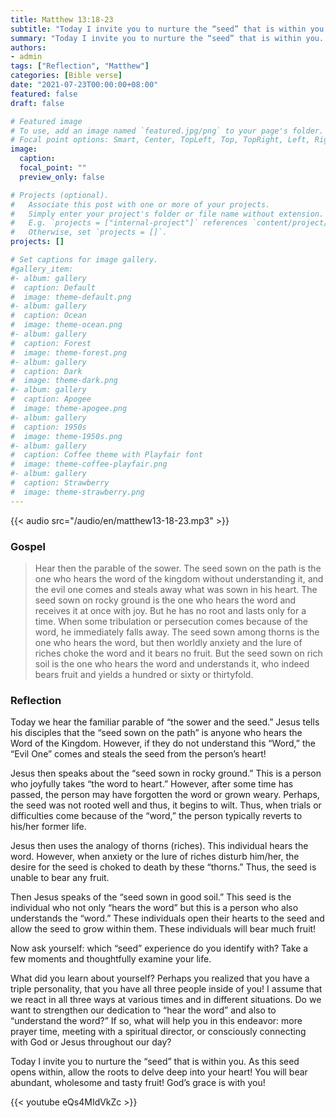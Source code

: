 ```yaml
---
title: Matthew 13:18-23
subtitle: "Today I invite you to nurture the “seed” that is within you. As this seed opens within, allow the roots to delve deep into your heart! You will bear abundant, wholesome and tasty fruit! God’s grace is with you!"
summary: "Today I invite you to nurture the “seed” that is within you. As this seed opens within, allow the roots to delve deep into your heart! You will bear abundant, wholesome and tasty fruit! God’s grace is with you!"
authors:
- admin
tags: ["Reflection", "Matthew"]
categories: [Bible verse]
date: "2021-07-23T00:00:00+08:00"
featured: false
draft: false

# Featured image
# To use, add an image named `featured.jpg/png` to your page's folder.
# Focal point options: Smart, Center, TopLeft, Top, TopRight, Left, Right, BottomLeft, Bottom, BottomRight
image:
  caption:
  focal_point: ""
  preview_only: false

# Projects (optional).
#   Associate this post with one or more of your projects.
#   Simply enter your project's folder or file name without extension.
#   E.g. `projects = ["internal-project"]` references `content/project/deep-learning/index.md`.
#   Otherwise, set `projects = []`.
projects: []

# Set captions for image gallery.
#gallery_item:
#- album: gallery
#  caption: Default
#  image: theme-default.png
#- album: gallery
#  caption: Ocean
#  image: theme-ocean.png
#- album: gallery
#  caption: Forest
#  image: theme-forest.png
#- album: gallery
#  caption: Dark
#  image: theme-dark.png
#- album: gallery
#  caption: Apogee
#  image: theme-apogee.png
#- album: gallery
#  caption: 1950s
#  image: theme-1950s.png
#- album: gallery
#  caption: Coffee theme with Playfair font
#  image: theme-coffee-playfair.png
#- album: gallery
#  caption: Strawberry
#  image: theme-strawberry.png
---
```


{{< audio src="/audio/en/matthew13-18-23.mp3" >}}

### Gospel
> Hear then the parable of the sower. The seed sown on the path is the one who hears the word of the kingdom without understanding it, and the evil one comes and steals away what was sown in his heart. The seed sown on rocky ground is the one who hears the word and receives it at once with joy. But he has no root and lasts only for a time. When some tribulation or persecution comes because of the word, he immediately falls away. The seed sown among thorns is the one who hears the word, but then worldly anxiety and the lure of riches choke the word and it bears no fruit. But the seed sown on rich soil is the one who hears the word and understands it, who indeed bears fruit and yields a hundred or sixty or thirtyfold.

### Reflection
Today we hear the familiar parable of “the sower and the seed.” Jesus tells his disciples that the “seed sown on the path” is anyone who hears the Word of the Kingdom. However, if they do not understand this “Word,” the “Evil One” comes and steals the seed from the person’s heart!

Jesus then speaks about the “seed sown in rocky ground.” This is a person who joyfully takes “the word to heart.” However, after some time has passed, the person may have forgotten the word or grown weary. Perhaps, the seed was not rooted well and thus, it begins to wilt. Thus, when trials or difficulties come because of the “word,” the person typically reverts to his/her former life.

Jesus then uses the analogy of thorns (riches). This individual hears the word. However, when anxiety or the lure of riches disturb him/her, the desire for the seed is choked to death by these “thorns.” Thus, the seed is unable to bear any fruit.

Then Jesus speaks of the “seed sown in good soil.” This seed is the individual who not only “hears the word” but this is a person who also understands the “word.” These individuals open their hearts to the seed and allow the seed to grow within them. These individuals will bear much fruit!

Now ask yourself: which “seed” experience do you identify with? Take a few moments and thoughtfully examine your life.

What did you learn about yourself? Perhaps you realized that you have a triple personality, that you have all three people inside of you! I assume that we react in all three ways at various times and in different situations. Do we want to strengthen our dedication to “hear the word” and also to “understand the word?” If so, what will help you in this endeavor: more prayer time, meeting with a spiritual director, or consciously connecting with God or Jesus throughout our day?

Today I invite you to nurture the “seed” that is within you. As this seed opens within, allow the roots to delve deep into your heart! You will bear abundant, wholesome and tasty fruit! God’s grace is with you!

{{< youtube eQs4MIdVkZc >}}
